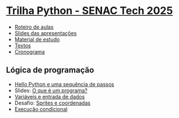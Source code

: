 # [Trilha Python - SENAC Tech 2025](index.md)

- [Roteiro de aulas](roteiro.md)
- [Slides das apresentações](slides.md)
- [Material de estudo](material.md)
- [Textos](textos.md)
- [Cronograma](cronograma.md)

## Lógica de programação

- [Hello Python e uma sequência de passos](helloseq.md)
- Slides: [O que é um programa?](oqehumprog.html)
- [Variáveis e entrada de dados](varentr.md)
- Desafio: [Sprites e coordenadas](spritesc.md)
- [Execução condicional](cifelse.md)
